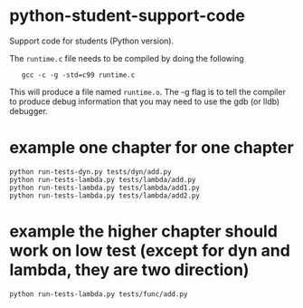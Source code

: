 # python-student-support-code

Support code for students (Python version).

The `runtime.c` file needs to be compiled by doing the following
```
   gcc -c -g -std=c99 runtime.c
```
This will produce a file named `runtime.o`. The -g flag is to tell the
compiler to produce debug information that you may need to use
the gdb (or lldb) debugger.


# example one chapter for one chapter

    python run-tests-dyn.py tests/dyn/add.py
    python run-tests-lambda.py tests/lambda/add.py
    python run-tests-lambda.py tests/lambda/add1.py
    python run-tests-lambda.py tests/lambda/add2.py

# example the higher chapter should work on low test (except for dyn and lambda, they are two direction)
    python run-tests-lambda.py tests/func/add.py